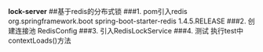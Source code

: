 **lock-server**
##基于redis的分布式锁
###1. pom引入redis
     <dependency>
        <groupId>org.springframework.boot</groupId>
        <artifactId>spring-boot-starter-redis</artifactId>
        <version>1.4.5.RELEASE</version>
	 </dependency>
###2. 创建连接池
    RedisConfig
###3. 引入RedisLockService
###4. 测试
    执行test中contextLoads()方法